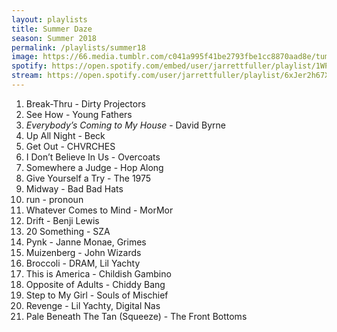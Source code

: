 ```yaml
---
layout: playlists
title: Summer Daze
season: Summer 2018
permalink: /playlists/summer18
image: https://66.media.tumblr.com/c041a995f41be2793fbe1cc8870aad8e/tumblr_inline_paj7o145HQ1qzwy5u_500.jpg
spotify: https://open.spotify.com/embed/user/jarrettfuller/playlist/1WPRCafuw1X5MC1tCmOdnf
stream: https://open.spotify.com/user/jarrettfuller/playlist/6xJer2h67XHIoprPYv2NGR?si=bjX7fSOWShOkvArkH2q4Fg
---
```


1. Break-Thru - Dirty Projectors
2. See How - Young Fathers
3. *Everybody’s Coming to My House* - David Byrne
4. Up All Night - Beck
5. Get Out - CHVRCHES
6. I Don’t Believe In Us - Overcoats
7. Somewhere a Judge - Hop Along
8. Give Yourself a Try - The 1975
9. Midway - Bad Bad Hats
10. run - pronoun
11. Whatever Comes to Mind - MorMor
12. Drift - Benji Lewis
13. 20 Something - SZA
14. Pynk - Janne Monae, Grimes
15. Muizenberg - John Wizards
16. Broccoli - DRAM, Lil Yachty
17. This is America - Childish Gambino
18. Opposite of Adults - Chiddy Bang
19. Step to My Girl - Souls of Mischief
20. Revenge - Lil Yachty, Digital Nas
21. Pale Beneath The Tan (Squeeze) - The Front Bottoms
